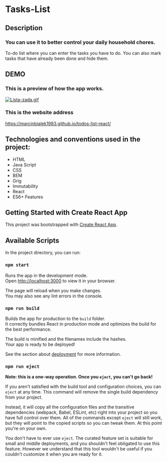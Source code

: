 # Tasks-List

## Description

### You can use it to better control your daily household chores.
To-do list where you can enter the tasks you have to do. You can also mark tasks that have already been done and hide them.

## DEMO

### This is a preview of how the app works.

[![Lista-zada.gif](https://i.postimg.cc/wM9jr4KW/Lista-zada.gif)](https://postimg.cc/XGDWG8YF)

### This is the website address

https://marcinbialek1983.github.io/todos-list-react/

## Technologies and conventions used in the project:
- HTML
- Java Script
- CSS
- BEM
- Grig
- Immutability
- React
- ES6+ Features

## Getting Started with Create React App

This project was bootstrapped with [Create React App](https://github.com/facebook/create-react-app).

## Available Scripts

In the project directory, you can run:

### `npm start`

Runs the app in the development mode.\
Open [http://localhost:3000](http://localhost:3000) to view it in your browser.

The page will reload when you make changes.\
You may also see any lint errors in the console.

### `npm run build`

Builds the app for production to the `build` folder.\
It correctly bundles React in production mode and optimizes the build for the best performance.

The build is minified and the filenames include the hashes.\
Your app is ready to be deployed!

See the section about [deployment](https://facebook.github.io/create-react-app/docs/deployment) for more information.

### `npm run eject`

**Note: this is a one-way operation. Once you `eject`, you can't go back!**

If you aren't satisfied with the build tool and configuration choices, you can `eject` at any time. This command will remove the single build dependency from your project.

Instead, it will copy all the configuration files and the transitive dependencies (webpack, Babel, ESLint, etc) right into your project so you have full control over them. All of the commands except `eject` will still work, but they will point to the copied scripts so you can tweak them. At this point you're on your own.

You don't have to ever use `eject`. The curated feature set is suitable for small and middle deployments, and you shouldn't feel obligated to use this feature. However we understand that this tool wouldn't be useful if you couldn't customize it when you are ready for it.

